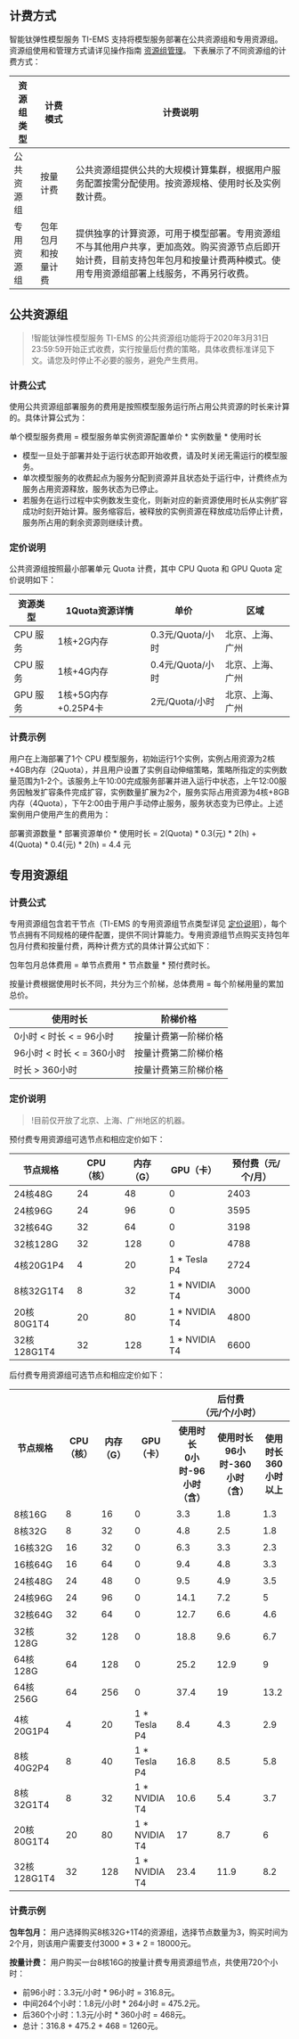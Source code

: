 ## 计费方式
智能钛弹性模型服务 TI-EMS 支持将模型服务部署在公共资源组和专用资源组。资源组使用和管理方式请详见操作指南 [资源组管理](https://cloud.tencent.com/document/product/1120/38968)。
下表展示了不同资源组的计费方式：

| 资源组类型| 计费模式 |    计费说明                                                   |
| -------------------- | ---------------------------------------|--------------------- |
| 公共资源组   | 按量计费|公共资源组提供公共的大规模计算集群，根据用户服务配置按需分配使用。按资源规格、使用时长及实例数计费。 |
| 专用资源组 | 包年包月和按量计费|提供独享的计算资源，可用于模型部署。专用资源组不与其他用户共享，更加高效。购买资源节点后即开始计费，目前支持包年包月和按量计费两种模式。使用专用资源组部署上线服务，不再另行收费。 |



## 公共资源组
>!智能钛弹性模型服务 TI-EMS 的公共资源组功能将于2020年3月31日23:59:59开始正式收费，实行按量后付费的策略，具体收费标准详见下文。请您及时停止不必要的服务，避免产生费用。

### 计费公式

使用公共资源组部署服务的费用是按照模型服务运行所占用公共资源的时长来计算的。具体计算公式为：

单个模型服务费用 = 模型服务单实例资源配置单价 * 实例数量 * 使用时长
- 模型一旦处于部署并处于运行状态即开始收费，请及时关闭无需运行的模型服务。
- 单次模型服务的收费起点为服务分配到资源并且状态处于运行中，计费终点为服务占用资源释放，服务状态为已停止。
- 若服务在运行过程中实例数发生变化，则新对应的新资源使用时长从实例扩容成功时刻开始计算。服务缩容后，被释放的实例资源在释放成功后停止计费，服务所占用的剩余资源则继续计费。

### 定价说明

公共资源组按照最小部署单元 Quota 计费，其中 CPU Quota 和 GPU Quota 定价说明如下：

| 资源类型| 1Quota资源详情      |单价 | 区域|
| -------| ---------|----|---|
| CPU 服务| 1核+2G内存| 0.3元/Quota/小时 | 北京、上海、广州|
| CPU 服务| 1核+4G内存| 0.4元/Quota/小时 | 北京、上海、广州|
| GPU 服务| 1核+5G内存+0.25P4卡|2元/Quota/小时|北京、上海、广州|

### 计费示例

用户在上海部署了1个 CPU 模型服务，初始运行1个实例，实例占用资源为2核+4GB内存（2Quota），并且用户设置了实例自动伸缩策略，策略所指定的实例数量范围为1-2个。该服务上午10:00完成服务部署并进入运行中状态，上午12:00服务因触发扩容条件完成扩容，实例数量扩展为2个，服务实际占用资源为4核+8GB内存（4Quota），下午2:00由于用户手动停止服务，服务状态变为已停止。上述案例用户使用产生的费用为：

部署资源数量 * 部署资源单价 * 使用时长 = 2(Quota) * 0.3(元) * 2(h) + 4(Quota) * 0.4(元) * 2(h) = 4.4 元

## 专用资源组

### 计费公式

专用资源组包含若干节点（TI-EMS 的专用资源组节点类型详见 [定价说明](#tenisst)），每个节点拥有不同规格的硬件配置，提供不同计算能力。专用资源组节点购买支持包年包月付费和按量付费，两种计费方式的具体计算公式如下：

包年包月总体费用 = 单节点费用 * 节点数量 * 预付费时长。

按量计费根据使用时长不同，共分为三个阶梯，总体费用 = 每个阶梯用量的累加总价。

| 使用时长| 阶梯价格      |
| -------------------- | ------------------------------------------------------------ |
| 0小时 < 时长 < = 96小时   | 按量计费第一阶梯价格|
| 96小时 < 时长 < = 360小时 | 按量计费第二阶梯价格|
| 时长 > 360小时 | 按量计费第三阶梯价格|


### <span id="tenisst">定价说明</span>
>!目前仅开放了北京、上海、广州地区的机器。

预付费专用资源组可选节点和相应定价如下：

| 节点规格              | CPU（核） | 内存（G） | GPU（卡）        | 预付费（元/个/月） |
| --------------------- | --------- | --------- | ----------- | ---------------------------------- |
| 24核48G               | 24        | 48        | 0           | 2403                               |
| 24核96G               | 24        | 96        | 0           | 3595                               |
| 32核64G               | 32        | 64        | 0           | 3198                               |
| 32核128G              | 32        | 128       | 0           | 4788                               |
| 4核20G1P4             | 4         | 20        | 1 * Tesla P4 | 2724                               |
| 8核32G1T4             | 8         | 32        | 1 * NVIDIA T4 | 3000                               |
| 20核80G1T4            | 20        | 80        | 1 * NVIDIA T4 | 4800                               |
| 32核128G1T4           | 32        | 128       | 1 * NVIDIA T4 | 6600                               |

后付费专用资源组可选节点和相应定价如下：
<table>
   <tr>
	 <th colspan=1 rowspan=3><center>节点规格</center></th>
   </tr>
   <tr>
      <th  rowspan=2>CPU<br>（核）</th>
      <th rowspan=2 >内存<br>（G）</th>
			<th rowspan=2><center>GPU<br>（卡）</center></th>
			<th colspan=3><center>后付费<br>（元/个/小时）</center></th>
   </tr>
   <tr>
      <th > 使用时长<br>0小时-96小时（含）</th>
      <th >使用时长<br>96小时-360小时（含）</th>
      <th >使用时长<br>360小时以上</th>
   </tr>
<tr>
      <td >8核16G</td>
      <td >8</td>
      <td>16</td>
      <td >0</td>
      <td >3.3</td>
      <td >1.8</td>
      <td >1.3</td>
   </tr>
<tr>
      <td >8核32G</td>
      <td >8</td>
      <td >32</td>
      <td >0</td>
      <td >4.8</td>
      <td >2.5</td>
      <td >1.8</td>
   </tr>
	 <tr>
      <td >16核32G</td>
      <td >16</td>
      <td >32</td>
      <td >0</td>
      <td >6.3</td>
      <td >3.3</td>
      <td >2.3</td>
   </tr>
	 	 <tr>
      <td >16核64G</td>
      <td >16</td>
      <td >64</td>
      <td >0</td>
      <td >9.4</td>
      <td >4.8</td>
      <td >3.3</td>
   </tr>
<tr>
      <td >24核48G </td>
      <td >24</td>
      <td >48</td>
      <td >0</td>
      <td >9.5</td>
      <td >4.9</td>
      <td >3.5</td>
   </tr>
<tr>
      <td >24核96G </td>
      <td >24</td>
      <td >96</td>
      <td >0</td>
      <td >14.1</td>
      <td >7.2</td>
      <td >5</td>
   </tr>
<tr>
      <td >32核64G  </td>
      <td >32</td>
      <td >64</td>
      <td >0</td>
      <td >12.7</td>
      <td >6.6</td>
      <td >4.6</td>
   </tr>
<tr>
      <td >32核128G  </td>
      <td >32</td>
      <td >128</td>
      <td >0</td>
      <td >18.8</td>
      <td >9.6</td>
      <td >6.7</td>
   </tr>
<tr>
      <td >64核128G  </td>
      <td >64</td>
      <td >128</td>
      <td >0</td>
      <td >25.2</td>
      <td >12.9</td>
      <td >9</td>
   </tr>
<tr>
      <td >64核256G </td>
      <td >64</td>
      <td >256</td>
      <td >0</td>
      <td >37.4</td>
      <td >19</td>
      <td >13.2</td>
   </tr>
<tr>
      <td >4核20G1P4 </td>
      <td >4</td>
      <td >20</td>
      <td >1 * Tesla P4</td>
      <td >8.4</td>
      <td >4.3</td>
      <td >2.9</td>
   </tr>
<tr>
      <td >8核40G2P4</td>
      <td >8</td>
      <td >40</td>
      <td >1 * Tesla P4</td>
      <td >16.8</td>
      <td >8.5</td>
      <td >5.8</td>
   </tr>
<tr>
      <td >8核32G1T4</td>
      <td >8</td>
      <td >32</td>
      <td >1 * NVIDIA T4</td>
      <td >10.6</td>
      <td >5.4</td>
      <td >3.7</td>
   </tr>
<tr>
      <td >20核80G1T4</td>
      <td >20</td>
      <td >80</td>
      <td >1 * NVIDIA T4</td>
      <td >17</td>
      <td >8.7</td>
      <td >6</td>
   </tr>
<tr>
      <td >32核128G1T4</td>
      <td >32</td>
      <td >128</td>
      <td >1 * NVIDIA T4</td>
      <td >23.4</td>
      <td >11.9</td>
      <td >8.2</td>
   </tr>
</table>

### 计费示例

**包年包月：**
用户选择购买8核32G+1T4的资源组，选择节点数量为3，购买时间为2个月，则该用户需要支付3000 * 3 * 2 = 18000元。

**按量计费：**
用户购买一台8核16G的按量计费专用资源组节点，共使用720个小时：
- 前96小时：3.3元/小时 * 96小时 = 316.8元。
- 中间264个小时：1.8元/小时 * 264小时 = 475.2元。
- 后360个小时：1.3元/小时 * 360小时 = 468元。
- 总计：316.8 + 475.2 + 468 = 1260元。
